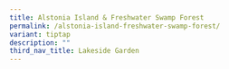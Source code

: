 ```yaml
---
title: Alstonia Island & Freshwater Swamp Forest
permalink: /alstonia-island-freshwater-swamp-forest/
variant: tiptap
description: ""
third_nav_title: Lakeside Garden
---
```

